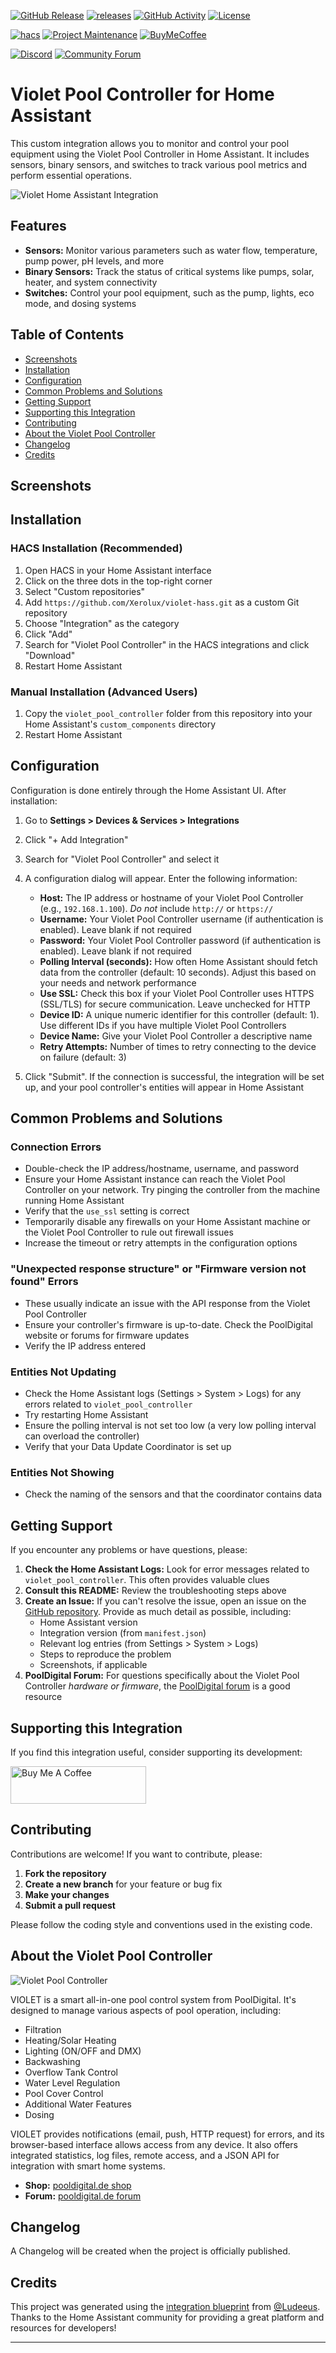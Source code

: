 [![GitHub Release][releases-shield]][releases]
[![releases][downloads-shield]][releases]
[![GitHub Activity][commits-shield]][commits]
[![License][license-shield]](LICENSE)

[![hacs][hacs-badge]][hacs]
[![Project Maintenance][maintenance-shield]][user_profile]
[![BuyMeCoffee][buymeacoffee-badge]][buymeacoffee]

[![Discord][discord-shield]][discord]
[![Community Forum][forum-shield]][forum]

# Violet Pool Controller for Home Assistant

This custom integration allows you to monitor and control your pool equipment using the Violet Pool Controller in Home Assistant. It includes sensors, binary sensors, and switches to track various pool metrics and perform essential operations.

![Violet Home Assistant Integration][logo]

## Features

* **Sensors:** Monitor various parameters such as water flow, temperature, pump power, pH levels, and more
* **Binary Sensors:** Track the status of critical systems like pumps, solar, heater, and system connectivity
* **Switches:** Control your pool equipment, such as the pump, lights, eco mode, and dosing systems

## Table of Contents

* [Screenshots](#screenshots)
* [Installation](#installation)
* [Configuration](#configuration)
* [Common Problems and Solutions](#common-problems-and-solutions)
* [Getting Support](#getting-support)
* [Supporting this Integration](#supporting-this-integration)
* [Contributing](#contributing)
* [About the Violet Pool Controller](#about-the-violet-pool-controller)
* [Changelog](#changelog)
* [Credits](#credits)

## Screenshots

<!-- You should add some actual screenshots here -->

## Installation

### HACS Installation (Recommended)

1. Open HACS in your Home Assistant interface
2. Click on the three dots in the top-right corner
3. Select "Custom repositories"
4. Add `https://github.com/Xerolux/violet-hass.git` as a custom Git repository
5. Choose "Integration" as the category
6. Click "Add"
7. Search for "Violet Pool Controller" in the HACS integrations and click "Download"
8. Restart Home Assistant

### Manual Installation (Advanced Users)

1. Copy the `violet_pool_controller` folder from this repository into your Home Assistant's `custom_components` directory
2. Restart Home Assistant

## Configuration

Configuration is done entirely through the Home Assistant UI. After installation:

1. Go to **Settings > Devices & Services > Integrations**
2. Click "+ Add Integration"
3. Search for "Violet Pool Controller" and select it
4. A configuration dialog will appear. Enter the following information:

   * **Host:** The IP address or hostname of your Violet Pool Controller (e.g., `192.168.1.100`). *Do not* include `http://` or `https://`
   * **Username:** Your Violet Pool Controller username (if authentication is enabled). Leave blank if not required
   * **Password:** Your Violet Pool Controller password (if authentication is enabled). Leave blank if not required
   * **Polling Interval (seconds):** How often Home Assistant should fetch data from the controller (default: 10 seconds). Adjust this based on your needs and network performance
   * **Use SSL:** Check this box if your Violet Pool Controller uses HTTPS (SSL/TLS) for secure communication. Leave unchecked for HTTP
   * **Device ID:** A unique numeric identifier for this controller (default: 1). Use different IDs if you have multiple Violet Pool Controllers
   * **Device Name:** Give your Violet Pool Controller a descriptive name
   * **Retry Attempts:** Number of times to retry connecting to the device on failure (default: 3)

5. Click "Submit". If the connection is successful, the integration will be set up, and your pool controller's entities will appear in Home Assistant

## Common Problems and Solutions

### Connection Errors

* Double-check the IP address/hostname, username, and password
* Ensure your Home Assistant instance can reach the Violet Pool Controller on your network. Try pinging the controller from the machine running Home Assistant
* Verify that the `use_ssl` setting is correct
* Temporarily disable any firewalls on your Home Assistant machine or the Violet Pool Controller to rule out firewall issues
* Increase the timeout or retry attempts in the configuration options

### "Unexpected response structure" or "Firmware version not found" Errors

* These usually indicate an issue with the API response from the Violet Pool Controller
* Ensure your controller's firmware is up-to-date. Check the PoolDigital website or forums for firmware updates
* Verify the IP address entered

### Entities Not Updating

* Check the Home Assistant logs (Settings > System > Logs) for any errors related to `violet_pool_controller`
* Try restarting Home Assistant
* Ensure the polling interval is not set too low (a very low polling interval can overload the controller)
* Verify that your Data Update Coordinator is set up

### Entities Not Showing

* Check the naming of the sensors and that the coordinator contains data

## Getting Support

If you encounter any problems or have questions, please:

1. **Check the Home Assistant Logs:** Look for error messages related to `violet_pool_controller`. This often provides valuable clues
2. **Consult this README:** Review the troubleshooting steps above
3. **Create an Issue:** If you can't resolve the issue, open an issue on the [GitHub repository][issues]. Provide as much detail as possible, including:
   * Home Assistant version
   * Integration version (from `manifest.json`)
   * Relevant log entries (from Settings > System > Logs)
   * Steps to reproduce the problem
   * Screenshots, if applicable
4. **PoolDigital Forum:** For questions specifically about the Violet Pool Controller *hardware or firmware*, the [PoolDigital forum](http://forum.pooldigital.de/) is a good resource

## Supporting this Integration

If you find this integration useful, consider supporting its development:

<a href="https://www.buymeacoffee.com/xerolux" target="_blank"><img src="https://cdn.buymeacoffee.com/buttons/v2/default-yellow.png" alt="Buy Me A Coffee" style="height: 60px !important;width: 217px !important;"></a>

## Contributing

Contributions are welcome! If you want to contribute, please:

1. **Fork the repository**
2. **Create a new branch** for your feature or bug fix
3. **Make your changes**
4. **Submit a pull request**

Please follow the coding style and conventions used in the existing code.

## About the Violet Pool Controller

![Violet Pool Controller][pbuy]

VIOLET is a smart all-in-one pool control system from PoolDigital. It's designed to manage various aspects of pool operation, including:

* Filtration
* Heating/Solar Heating
* Lighting (ON/OFF and DMX)
* Backwashing
* Overflow Tank Control
* Water Level Regulation
* Pool Cover Control
* Additional Water Features
* Dosing

VIOLET provides notifications (email, push, HTTP request) for errors, and its browser-based interface allows access from any device. It also offers integrated statistics, log files, remote access, and a JSON API for integration with smart home systems.

* **Shop:** [pooldigital.de shop](https://www.pooldigital.de/poolsteuerungen/violet-poolsteuerung/74/violet-basis-modul-poolsteuerung-smart)
* **Forum:** [pooldigital.de forum](http://forum.pooldigital.de/)

## Changelog

A Changelog will be created when the project is officially published.

## Credits

This project was generated using the [integration blueprint][integration_blueprint] from [@Ludeeus](https://github.com/ludeeus). Thanks to the Home Assistant community for providing a great platform and resources for developers!

---

[integration_blueprint]: https://github.com/ludeeus/integration_blueprint
[buymeacoffee]: https://www.buymeacoffee.com/xerolux
[buymeacoffee-badge]: https://img.shields.io/badge/buy%20me%20a%20coffee-donate-yellow.svg?style=for-the-badge
[commits-shield]: https://img.shields.io/github/commit-activity/y/xerolux/violet-hass.svg?style=for-the-badge
[commits]: https://github.com/xerolux/violet-hass/commits/main
[hacs]: https://hacs.xyz
[hacs-badge]: https://img.shields.io/badge/HACS-Custom-orange.svg?style=for-the-badge
[discord]: https://discord.gg/Qa5fW2R
[discord-shield]: https://img.shields.io/discord/330944238910963714.svg?style=for-the-badge
[logo]: https://github.com/xerolux/violet-hass/raw/main/logo.png
[picture]: https://github.com/xerolux/violet-hass/raw/main/picture.png
[forum-shield]: https://img.shields.io/badge/community-forum-brightgreen.svg?style=for-the-badge
[forum]: https://community.home-assistant.io/
[license-shield]: https://img.shields.io/github/license/xerolux/violet-hass.svg?style=for-the-badge
[maintenance-shield]: https://img.shields.io/badge/maintainer-Xerolux%20(%40xerolux)-blue.svg?style=for-the-badge
[releases-shield]: https://img.shields.io/github/release/xerolux/violet-hass.svg?style=for-the-badge
[releases]: https://github.com/xerolux/violet-hass/releases
[user_profile]: https://github.com/xerolux
[issues]: https://github.com/xerolux/violet-hass/issues
[screens1]: https://github.com/xerolux/violet-hass/raw/main/screenshots/overview.png
[screens2]: https://github.com/xerolux/violet-hass/raw/main/screenshots/screens2.png
[buy]: https://www.pooldigital.de/poolsteuerungen/violet-poolsteuerung/74/violet-basis-modul-poolsteuerung-smart
[pbuy]: https://github.com/xerolux/violet-hass/raw/main/screenshots/violetbm.jpg
[downloads-shield]: https://img.shields.io/github/downloads/xerolux/violet-hass/latest/total.svg?style=for-the-badge

